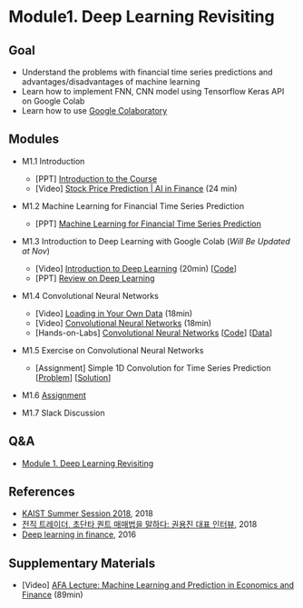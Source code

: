 # Module1. Deep Learning Revisiting
## Goal
- Understand the problems with financial time series predictions and advantages/disadvantages of machine learning
- Learn how to implement FNN, CNN model using Tensorflow Keras API on Google Colab 
- Learn how to use [Google Colaboratory](https://colab.research.google.com/)

## Modules
- M1.1 Introduction
    - [PPT] [Introduction to the Course](https://drive.google.com/open?id=1v-AKqfhyCDjrqJSGJ2X_F4ZsX_SvW9b7)
    - [Video] [Stock Price Prediction | AI in Finance](https://www.youtube.com/watch?v=7vunJlqLZok) (24 min)

- M1.2 Machine Learning for Financial Time Series Prediction
    - [PPT] [Machine Learning for Financial Time Series Prediction](https://drive.google.com/open?id=1H5GdnFLj7_nPKb9OynWUCL83uugxXFv8)

- M1.3 Introduction to Deep Learning with Google Colab (*Will Be Updated at Nov*)
    - [Video] [Introduction to Deep Learning](https://pythonprogramming.net/introduction-deep-learning-python-tensorflow-keras/) (20min) [[Code](https://colab.research.google.com/drive/10giEfY59g-yr8dZFEQB8OpB_0KodGYbw)]
    - [PPT] [Review on Deep Learning](https://drive.google.com/open?id=1lCqMBE55BToS3Yc81kxsDDqgBcceeG2q) 

- M1.4 Convolutional Neural Networks
    - [Video] [Loading in Your Own Data](https://pythonprogramming.net/loading-custom-data-deep-learning-python-tensorflow-keras/) (18min)
    - [Video] [Convolutional Neural Networks](https://pythonprogramming.net/convolutional-neural-network-deep-learning-python-tensorflow-keras/) (18min)
    - [Hands-on-Labs] [Convolutional Neural Networks](https://drive.google.com/open?id=1VgNfnN_AJGWKpF2kT0I134kWjQWc3dcw) [[Code](https://colab.research.google.com/drive/1StpJ0wcqpGFMhaO04Fok1AXzMBN5MPeO)] [[Data](https://drive.google.com/open?id=1Dje13qjGZwtaVhhjp-ZJVzeyzJrG6oc1)]

- M1.5 Exercise on Convolutional Neural Networks
    - [Assignment] Simple 1D Convolution for Time Series Prediction [[Problem](https://colab.research.google.com/drive/1krtHb2YtqSqib21-Fb_NnfXtUrmyxvVg)] [[Solution](https://colab.research.google.com/drive/14BaiZGGRfY5lJmZ7AU2UEzTxFfwyHVCD)]
    
- M1.6 [Assignment]()

- M1.7 Slack Discussion

## Q&A
- [Module 1. Deep Learning Revisiting](../Q&A/Module1.md)

## References
- [KAIST Summer Session 2018](https://sites.google.com/view/kaist-mis-session2018), 2018
- [전직 트레이더, 초단타 퀀트 매매법을 말하다: 권용진 대표 인터뷰](https://ppss.kr/archives/177286), 2018
- [Deep learning in finance](https://arxiv.org/abs/1602.06561), 2016

## Supplementary Materials
- [Video] [AFA Lecture: Machine Learning and Prediction in Economics and Finance](https://www.youtube.com/watch?v=xl3yQBhI6vY&feature=youtu.be) (89min)